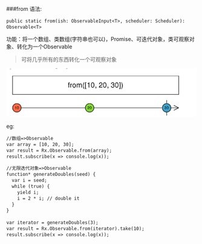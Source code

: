 ###from
语法:


```
public static from(ish: ObservableInput<T>, scheduler: Scheduler): Observable<T>
```

功能：将一个数组、类数组(字符串也可以)，Promise、可迭代对象，类可观察对象、转化为一个Observable

>可将几乎所有的东西转化一个可观察对象

![](/assets/from.png)

eg:


```
//数组=>Observable
var array = [10, 20, 30];
var result = Rx.Observable.from(array);
result.subscribe(x => console.log(x));
```



```
//无限迭代对象=>Observable
function* generateDoubles(seed) {
  var i = seed;
  while (true) {
    yield i;
    i = 2 * i; // double it
  }
}

var iterator = generateDoubles(3);
var result = Rx.Observable.from(iterator).take(10);
result.subscribe(x => console.log(x));
```

